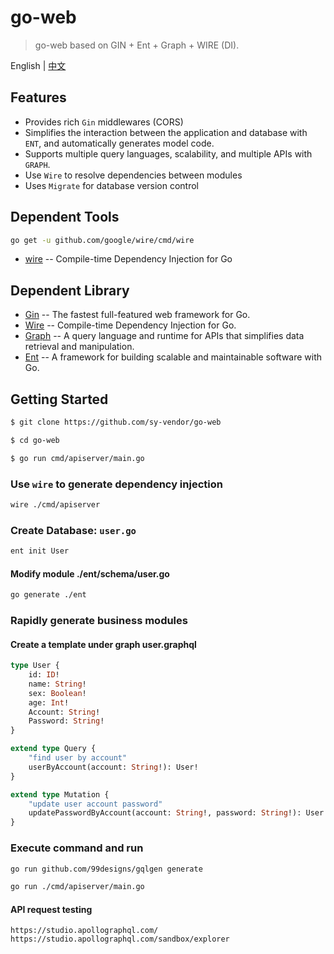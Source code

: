 # go-web

> go-web based on GIN + Ent + Graph + WIRE (DI).

English | [中文](README_CN.md)

## Features

- Provides rich `Gin` middlewares (CORS)
- Simplifies the interaction between the application and database with `ENT`, and automatically generates model code.
- Supports multiple query languages, scalability, and multiple APIs with `GRAPH`.
- Use `Wire` to resolve dependencies between modules
- Uses `Migrate` for database version control

## Dependent Tools

```bash
go get -u github.com/google/wire/cmd/wire
```

- [wire](https://github.com/google/wire) -- Compile-time Dependency Injection for Go
## Dependent Library

- [Gin](https://gin-gonic.com/) -- The fastest full-featured web framework for Go.
- [Wire](https://github.com/google/wire) -- Compile-time Dependency Injection for Go.
- [Graph](https://github.com/graphql) -- A query language and runtime for APIs that simplifies data retrieval and manipulation.
- [Ent](https://github.com/ent) -- A framework for building scalable and maintainable software with Go.

## Getting Started

```bash
$ git clone https://github.com/sy-vendor/go-web

$ cd go-web

$ go run cmd/apiserver/main.go
```

### Use `wire` to generate dependency injection

```bash
wire ./cmd/apiserver
```

### Create Database: `user.go`
```bash
ent init User
```
#### Modify module ./ent/schema/user.go

```bash
go generate ./ent
```

### Rapidly generate business modules

#### Create a template under graph user.graphql

```graphql
type User {
    id: ID!
    name: String!
    sex: Boolean!
    age: Int!
    Account: String!
    Password: String!
}

extend type Query {
    "find user by account"
    userByAccount(account: String!): User!
}

extend type Mutation {
    "update user account password"
    updatePasswordByAccount(account: String!, password: String!): User!
}
```

### Execute command and run

```bash
go run github.com/99designs/gqlgen generate

go run ./cmd/apiserver/main.go
```

#### API request testing
```
https://studio.apollographql.com/
https://studio.apollographql.com/sandbox/explorer
```
